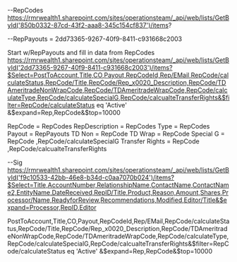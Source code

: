 --RepCodes
https://rmrwealth1.sharepoint.com/sites/operationsteam/_api/web/lists/GetById('850b0332-87cd-43f2-aaa8-345c154cf837')/items?


--RepPayouts = 2dd73365-9267-40f9-8411-c931668c2003

Start w/RepPayouts and fill in data from RepCodes
https://rmrwealth1.sharepoint.com/sites/operationsteam/_api/web/lists/GetById('2dd73365-9267-40f9-8411-c931668c2003')/items?$Select=PostToAccount,Title,CO,Payout,RepCodeId,Rep/EMail,RepCode/calculateStatus,RepCode/Title,RepCode/Rep_x0020_Description,RepCode/TDAmeritradeNonWrapCode,RepCode/TDAmeritradeWrapCode,RepCode/calculateType,RepCode/calculateSpecialG,RepCode/calcualteTransferRights&$filter=RepCode/calculateStatus eq 'Active' &$expand=Rep,RepCode&$top=10000


RepCode = RepCodes
RepDescription = RepCodes
Type = RepCodes 
Payout = RepPayouts
TD Non = RepCode
TD Wrap = RepCode
Special G = RepCode ,RepCode/calculateSpecialG
Transfer Rights = RepCode ,RepCode/calcualteTransferRights


--Sig
https://rmrwealth1.sharepoint.com/sites/operationsteam/_api/web/lists/GetById('f9c10533-42bb-46e8-b34d-c0aa7070b024')/items?$Select=Title,AccountNumber,RelationshipName,ContactName,ContactName2,EntityName,DateReceived,RepID/Title,Product,Reason,Amount,Shares,Processor/Name,ReadyforReview,Recommendations,Modified,Editor/Title&$expand=Processor,RepID,Editor

PostToAccount,Title,CO,Payout,RepCodeId,Rep/EMail,RepCode/calculateStatus,RepCode/Title,RepCode/Rep_x0020_Description,RepCode/TDAmeritradeNonWrapCode,RepCode/TDAmeritradeWrapCode,RepCode/calculateType,RepCode/calculateSpecialG,RepCode/calcualteTransferRights&$filter=RepCode/calculateStatus eq 'Active' &$expand=Rep,RepCode&$top=10000
